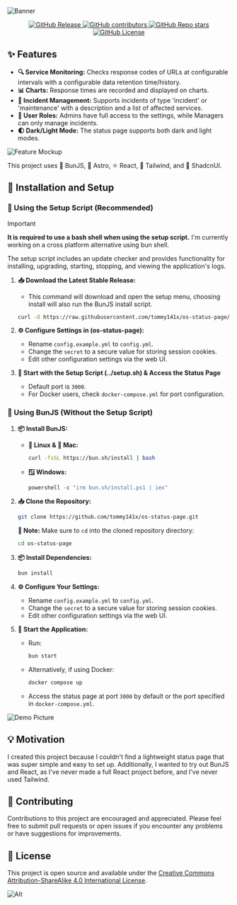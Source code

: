 ![Banner](https://tommy141x.github.io/os-status-page/banner.png)
<p align="center">

<a href="../../releases" target="_blank">
  <img src="https://img.shields.io/github/v/release/tommy141x/os-status-page?style=for-the-badge" alt="GitHub Release">
</a>
<a href="../../pulse" target="_blank">
  <img src="https://img.shields.io/github/contributors/tommy141x/os-status-page?style=for-the-badge" alt="GitHub contributors">
</a>
<a href="../../pulse" target="_blank">
  <img src="https://img.shields.io/github/stars/tommy141x/os-status-page?style=for-the-badge" alt="GitHub Repo stars">
</a>
<a href="LICENSE.md" target="_blank">
  <img src="https://img.shields.io/github/license/tommy141x/os-status-page?style=for-the-badge" alt="GitHub License">
</a>
</p>

## ✨ Features

- **🔍 Service Monitoring:** Checks response codes of URLs at configurable intervals with a configurable data retention time/history.
- **📊 Charts:** Response times are recorded and displayed on charts.
- **🚨 Incident Management:** Supports incidents of type 'incident' or 'maintenance' with a description and a list of affected services.
- **👤 User Roles:** Admins have full access to the settings, while Managers can only manage incidents.
- **🌓 Dark/Light Mode:** The status page supports both dark and light modes.

![Feature Mockup](https://tommy141x.github.io/os-status-page/hero-image-light.jpeg)

This project uses 🐰 BunJS, 🚀 Astro, ⚛️ React, 🎨 Tailwind, and 🧰 ShadcnUI.

## 🚀 Installation and Setup

### 📜 Using the Setup Script (Recommended)

> [!IMPORTANT]
> **It is required to use a bash shell when using the setup script.** I'm currently working on a cross platform alternative using bun shell.

The setup script includes an update checker and provides functionality for installing, upgrading, starting, stopping, and viewing the application's logs.
1. **📥 Download the Latest Stable Release:**
    - This command will download and open the setup menu, choosing install will also run the BunJS install script.
    ```bash
    curl -O https://raw.githubusercontent.com/tommy141x/os-status-page/main/scripts/setup.sh && chmod +x setup.sh && ./setup.sh
    ```

2. **⚙️ Configure Settings in (os-status-page):**
   - Rename `config.example.yml` to `config.yml`.
   - Change the `secret` to a secure value for storing session cookies.
   - Edit other configuration settings via the web UI.

3. **🏁 Start with the Setup Script (../setup.sh) & Access the Status Page**
   - Default port is `3000`.
   - For Docker users, check `docker-compose.yml` for port configuration.

### 🐰 Using BunJS (Without the Setup Script)

1. **📦 Install BunJS:**
   - **🐧 Linux & 🍎 Mac:**
     ```bash
     curl -fsSL https://bun.sh/install | bash
     ```
   - **🪟 Windows:**
     ```powershell
     powershell -c "irm bun.sh/install.ps1 | iex"
     ```

2. **📥 Clone the Repository:**
    ```bash
    git clone https://github.com/tommy141x/os-status-page.git
    ```

    **📝 Note:** Make sure to `cd` into the cloned repository directory:
    ```bash
    cd os-status-page
    ```

3. **📦 Install Dependencies:**
    ```bash
    bun install
    ```

4. **⚙️ Configure Your Settings:**
   - Rename `config.example.yml` to `config.yml`.
   - Change the `secret` to a secure value for storing session cookies.
   - Edit other configuration settings via the web UI.

5. **🏁 Start the Application:**
   - Run:
     ```bash
     bun start
     ```
   - Alternatively, if using Docker:
     ```bash
     docker compose up
     ```
   - Access the status page at port `3000` by default or the port specified in `docker-compose.yml`.


![Demo Picture](https://tommy141x.github.io/os-status-page/hero-image-dark.jpeg)

## 💡 Motivation

I created this project because I couldn't find a lightweight status page that was super simple and easy to set up. Additionally, I wanted to try out BunJS and React, as I've never made a full React project before, and I've never used Tailwind.

## 🤝 Contributing

Contributions to this project are encouraged and appreciated. Please feel free to submit pull requests or open issues if you encounter any problems or have suggestions for improvements.

## 📄 License

This project is open source and available under the [Creative Commons Attribution-ShareAlike 4.0 International License](https://creativecommons.org/licenses/by-sa/4.0/deed.en).

![Alt](https://repobeats.axiom.co/api/embed/19f88f4c6a981fc2d81415907ca79424988ffe87.svg "Repobeats analytics image")
